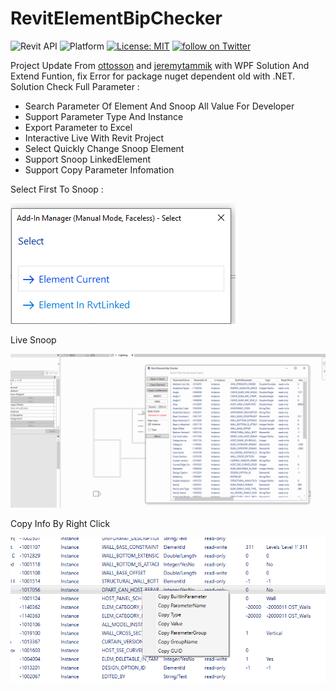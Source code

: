 # RevitElementBipChecker
![Revit API](https://img.shields.io/badge/Revit%20API-2021-blue.svg)
![Platform](https://img.shields.io/badge/platform-Windows-lightgray.svg)
[![License: MIT](https://img.shields.io/badge/License-MIT-yellow.svg)](https://opensource.org/licenses/MIT)
<a href="https://twitter.com/intent/follow?screen_name=chuongmep">
        <img src="https://img.shields.io/twitter/follow/chuongmep?style=social&logo=twitter"
            alt="follow on Twitter"></a>
            
Project Update From  <a href="https://github.com/ottosson">ottosson</a> and <a href="https://github.com/jeremytammik">jeremytammik</a> with WPF Solution And Extend Funtion, fix Error for package nuget dependent old with .NET.
Solution Check Full Parameter : 
- Search Parameter Of Element And Snoop All Value For Developer
- Support Parameter Type And Instance
- Export Parameter to Excel
- Interactive Live With Revit Project 
- Select Quickly Change Snoop Element
- Support Snoop LinkedElement
- Support Copy Parameter Infomation

Select First To Snoop :

![](doc/_Image_f3e6247d-ff00-4624-8424-8498d3f69d7e.png)

Live Snoop

![](doc/Demo.gif)

Copy Info By Right Click

![](doc/_Image_d275515e-7661-4d53-aed8-6624fec689d9.png)
